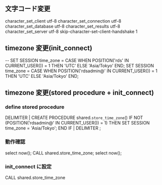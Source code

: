 ## 文字コード変更

character_set_client      utf-8
character_set_connection  utf-8
character_set_database    utf-8
character_set_results     utf-8
character_set_server      utf-8
skip-character-set-client-handshake 1

## timezone 変更(init_connect)

-- SET SESSION time_zone = CASE WHEN POSITION('rds' IN CURRENT_USER()) = 1 THEN 'UTC' ELSE 'Asia/Tokyo' END;
SET SESSION time_zone = CASE WHEN POSITION('rdsadmin@' IN CURRENT_USER()) = 1 THEN 'UTC' ELSE 'Asia/Tokyo' END;

## timezone 変更(stored procedure + init_connect)

### define stored procedure

DELIMITER |
CREATE PROCEDURE shared.`store_time_zone`()
IF NOT (POSITION('rdsadmin@' IN CURRENT_USER()) = 1) THEN
  SET SESSION time_zone = 'Asia/Tokyo';
END IF |
DELIMITER ;

### 動作確認

select now();
CALL shared.store_time_zone;
select now();

### init_connect に設定

CALL shared.store_time_zone
